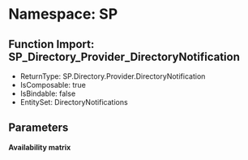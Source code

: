 # Namespace: SP

## Function Import: SP_Directory_Provider_DirectoryNotification

- ReturnType: SP.Directory.Provider.DirectoryNotification
- IsComposable: true
- IsBindable: false
- EntitySet: DirectoryNotifications

## Parameters

**Availability matrix**

